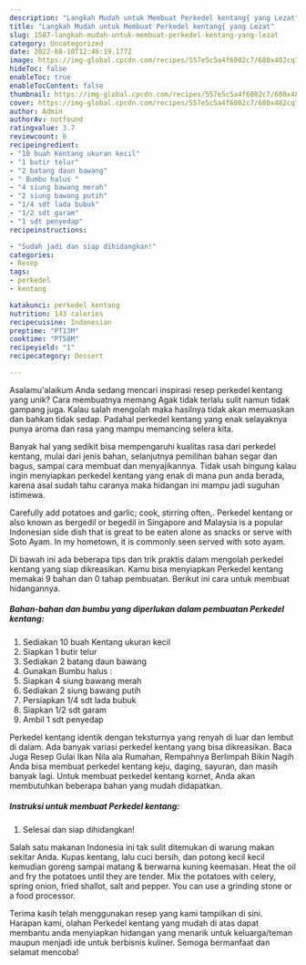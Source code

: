 ```yaml
---
description: "Langkah Mudah untuk Membuat Perkedel kentang{ yang Lezat"
title: "Langkah Mudah untuk Membuat Perkedel kentang{ yang Lezat"
slug: 1587-langkah-mudah-untuk-membuat-perkedel-kentang-yang-lezat
category: Uncategorized
date: 2022-08-10T12:46:19.177Z
image: https://img-global.cpcdn.com/recipes/557e5c5a4f6002c7/680x482cq70/perkedel-kentang-foto-resep-utama.jpg
hideToc: false
enableToc: true
enableTocContent: false
thumbnail: https://img-global.cpcdn.com/recipes/557e5c5a4f6002c7/680x482cq70/perkedel-kentang-foto-resep-utama.jpg
cover: https://img-global.cpcdn.com/recipes/557e5c5a4f6002c7/680x482cq70/perkedel-kentang-foto-resep-utama.jpg
author: Admin
authorAv: notfound
ratingvalue: 3.7
reviewcount: 8
recipeingredient:
- "10 buah Kentang ukuran kecil"
- "1 butir telur"
- "2 batang daun bawang"
- " Bumbu halus "
- "4 siung bawang merah"
- "2 siung bawang putih"
- "1/4 sdt lada bubuk"
- "1/2 sdt garam"
- "1 sdt penyedap"
recipeinstructions:

- "Sudah jadi dan siap dihidangkan!"
categories:
- Resep
tags:
- perkedel
- kentang

katakunci: perkedel kentang 
nutrition: 143 calories
recipecuisine: Indonesian
preptime: "PT13M"
cooktime: "PT58M"
recipeyield: "1"
recipecategory: Dessert

---
```



Asalamu'alaikum Anda sedang mencari inspirasi resep perkedel kentang yang unik? Cara membuatnya memang Agak tidak terlalu sulit namun tidak gampang juga. Kalau salah mengolah maka hasilnya tidak akan memuaskan dan bahkan tidak sedap. Padahal perkedel kentang yang enak selayaknya punya aroma dan rasa yang mampu memancing selera kita.


Banyak hal yang sedikit bisa mempengaruhi kualitas rasa dari perkedel kentang, mulai dari jenis bahan, selanjutnya pemilihan bahan segar dan bagus, sampai cara membuat dan menyajikannya. Tidak usah bingung kalau ingin menyiapkan perkedel kentang yang enak di mana pun anda berada, karena asal sudah tahu caranya maka hidangan ini mampu jadi suguhan istimewa.

Carefully add potatoes and garlic; cook, stirring often,. Perkedel kentang or also known as bergedil or begedil in Singapore and Malaysia is a popular Indonesian side dish that is great to be eaten alone as snacks or serve with Soto Ayam. In my hometown, it is commonly seen served with soto ayam.


Di bawah ini ada beberapa tips dan trik praktis dalam mengolah perkedel kentang yang siap dikreasikan. Kamu bisa menyiapkan Perkedel kentang memakai 9 bahan dan 0 tahap pembuatan. Berikut ini cara untuk membuat hidangannya.

<!--inarticleads1-->

##### Bahan-bahan dan bumbu yang diperlukan dalam pembuatan Perkedel kentang:

1. Sediakan 10 buah Kentang ukuran kecil
1. Siapkan 1 butir telur
1. Sediakan 2 batang daun bawang
1. Gunakan  Bumbu halus :
1. Siapkan 4 siung bawang merah
1. Sediakan 2 siung bawang putih
1. Persiapkan 1/4 sdt lada bubuk
1. Siapkan 1/2 sdt garam
1. Ambil 1 sdt penyedap


Perkedel kentang identik dengan teksturnya yang renyah di luar dan lembut di dalam. Ada banyak variasi perkedel kentang yang bisa dikreasikan. Baca Juga Resep Gulai Ikan Nila ala Rumahan, Rempahnya Berlimpah Bikin Nagih Anda bisa membuat perkedel kentang keju, daging, sayuran, dan masih banyak lagi. Untuk membuat perkedel kentang kornet, Anda akan membutuhkan beberapa bahan yang mudah didapatkan. 

<!--inarticleads2-->

##### Instruksi untuk membuat Perkedel kentang:


1. Selesai dan siap dihidangkan!

Salah satu makanan Indonesia ini tak sulit ditemukan di warung makan sekitar Anda. Kupas kentang, lalu cuci bersih, dan potong kecil kecil kemudian goreng sampai matang &amp; berwarna kuning keemasan. Heat the oil and fry the potatoes until they are tender. Mix the potatoes with celery, spring onion, fried shallot, salt and pepper. You can use a grinding stone or a food processor. 

Terima kasih telah menggunakan resep yang kami tampilkan di sini. Harapan kami, olahan Perkedel kentang yang mudah di atas dapat membantu anda menyiapkan hidangan yang menarik untuk keluarga/teman maupun menjadi ide untuk berbisnis kuliner. Semoga bermanfaat dan selamat mencoba!
